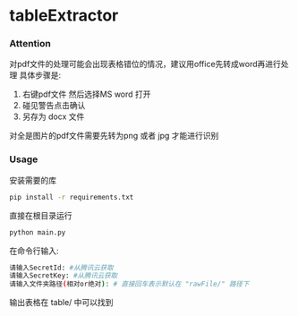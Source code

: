 # tableExtractor


### Attention
对pdf文件的处理可能会出现表格错位的情况，建议用office先转成word再进行处理
具体步骤是:
  1. 右键pdf文件 然后选择MS word 打开
  2. 碰见警告点击确认
  3. 另存为 docx 文件

对全是图片的pdf文件需要先转为png 或者 jpg 才能进行识别

### Usage
安装需要的库
```bash
pip install -r requirements.txt
```

直接在根目录运行
```bash
python main.py
```

在命令行输入:
```bash
请输入SecretId: #从腾讯云获取
请输入SecretKey: #从腾讯云获取
请输入文件夹路径(相对or绝对): # 直接回车表示默认在 "rawFile/" 路径下
```

输出表格在 table/ 中可以找到


